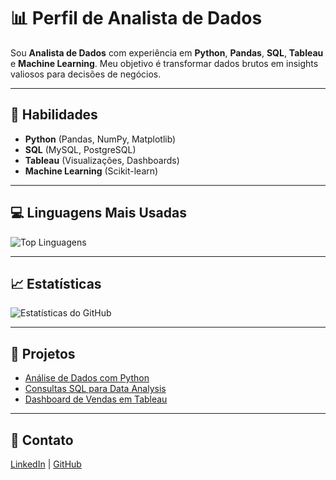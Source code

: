 # 📊 Perfil de Analista de Dados

Sou **Analista de Dados** com experiência em **Python**, **Pandas**, **SQL**, **Tableau** e **Machine Learning**. Meu objetivo é transformar dados brutos em insights valiosos para decisões de negócios.

---

## 🚀 Habilidades

- **Python** (Pandas, NumPy, Matplotlib)
- **SQL** (MySQL, PostgreSQL)
- **Tableau** (Visualizações, Dashboards)
- **Machine Learning** (Scikit-learn)

---

## 💻 Linguagens Mais Usadas

![Top Linguagens](https://github-readme-stats.vercel.app/api/top-langs/?username=JeanAlexandreTI&layout=compact&hide=html,css,java)

---

## 📈 Estatísticas

![Estatísticas do GitHub](https://github-readme-stats.vercel.app/api?username=JeanAlexandreTI&show_icons=true&theme=radical)

---

## 📂 Projetos

- [Análise de Dados com Python](https://github.com/JeanAlexandreTI/analise-de-dados-python)
- [Consultas SQL para Data Analysis](https://github.com/JeanAlexandreTI/sql-queries-analysis)
- [Dashboard de Vendas em Tableau](https://github.com/JeanAlexandreTI/dashboard-vendas-tableau)

---

## 🔗 Contato

[LinkedIn](https://www.linkedin.com/in/jean-cabral-537969294/) | [GitHub](https://github.com/JeanAlexandreTI)
